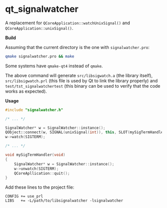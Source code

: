 qt_signalwatcher
================

A replacement for `QCoreApplication::watchUnixSignal()` and `QCoreApplication::unixSignal()`.

**Build**

Assuming that the current directory is the one with `signalwatcher.pro`:

```bash
qmake signalwatcher.pro && make
```

Some systems have `qmake-qt4` instead of `qmake`.

The above command will generate `src/libsigwatch.a` (the library itself), `src/libsigwatch.prl` (this file is used by Qt to link the library properly) and `test/tst_signalwatchertest` (this binary can be used to verify that the code works as expected).

**Usage**

```c++
#include "signalwatcher.h"

/* ... */

SignalWatcher* w = SignalWatcher::instance();
QObject::connect(w, SIGNAL(unixSignal(int)), this, SLOT(mySigTermHandler()));
w->watch(SIGTERM);

/* ... */

void mySigTermHandler(void)
{
    SignalWatcher* w = SignalWatcher::instance();
    w->unwatch(SIGTERM);
    QCoreApllication::quit();
}
```

Add these lines to the project file:

```
CONFIG += use_prl
LIBS   += -L/path/to/libsignalwatcher -lsignalwatcher
```
